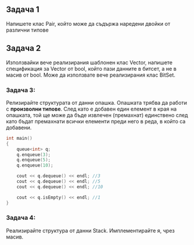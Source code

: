 ## Задача 1
Напишете клас Pair, който може да съдържа наредени двойки от различни типове

## Задача 2
Използвайки вече реализирания шаблонен клас Vector, напишете спецификация за Vector от bool, който пази данните в битсет, а не в масив от bool. Може да използвате вече реализирания клас BitSet.

### Задача 3:
Релизирайте структурата от данни опашка. Опашката трябва да работи с **произволни типове**. След като е добавен един елемент в края на опашката, той ще може да бъде извлечен (премахнат) единствено след като бъдат премахнати всички елементи преди него в реда, в който са добавени.

```c++
int main()
{
	queue<int> q;
	q.enqueue(3);
	q.enqueue(5);
	q.enqueue(10);

	cout << q.dequeue() << endl; //3
	cout << q.dequeue() << endl; //5
	cout << q.dequeue() << endl; //10

	cout << q.isEmpty() << endl; //1	
}
```

### Задача 4:
Реализирайте структура от данни Stack. Имплементирайте я, чрез масив. 
